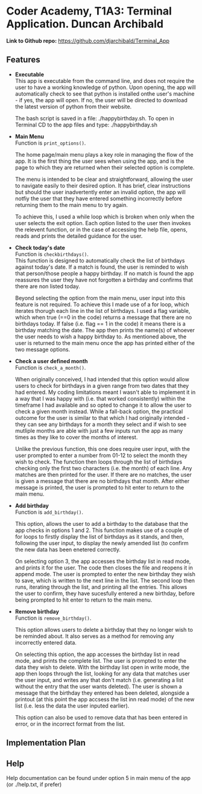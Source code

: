 # Coder Academy, T1A3: Terminal Application. Duncan Archibald  

**Link to Github repo:** https://github.com/djarchibald/Terminal_App

## Features
- **Executable**  
  This app is executable from the command line, and does not require the user to have a working knowledge of python. Upon opening, the app will automatically check to see that python is installed onthe user's machine - if yes, the app will open. If no, the user will be directed to download the latest version of python from their website. 

  The bash script is saved in a file: ./happybirthday.sh. To open in Terminal CD to the app files and type: ./happybirthday.sh
    
- **Main Menu**  
  Function is ```print_options()```.  

  The home page/main menu plays a key role in managing the flow of the app. It is the first thing the user sees when using the app, and is the page to which they are returned when their selected option is complete.  
  
  The menu is intended to be clear and straightforward, allowing the user to navigate easily to their desired option. It has brief, clear instructions but should the user inadvertently enter an invalid option, the app will notfiy the user that they have entered something incorrectly before returning them to the main menu to try again.

  To achieve this, I used a while loop which is broken when only when the user selects the exit option. Each option listed to the user then invokes the relevent function, or in the case of accessing the help file, opens, reads and prints the detailed guidance for the user. 
  

- **Check today's date**  
  Function is ```checkbirthdays()```.  
  This function is designed to automatically check the list of birthdays against today's date. If a match is found, the user is reminded to wish that person/those people a happy birthday. If no match is found the app reassures the user they have not forgotten a birthday and confirms that there are non listed today. 

  Beyond selecting the option from the main menu, user input into this feature is not required. To achieve this I made use of a for loop, which iterates thorugh each line in the list of birthdays. I used a flag variable, which when true (==0 in the code) returns a message that there are no birthdays today. If false (i.e. flag == 1 in the code) it means there is a birthday matching the date. The app then prints the name(s) of whoever the user needs to wish a happy birthday to. As mentioned above, the user is returned to the main menu once the app has printed either of the two message options. 



- **Check a user defined month**  
  Function is ```check_a_month()```.  

  When originally conceived, I had intended that this option would allow users to check for birthdays in a given range from two dates that they had entered. My coding limitations meant I wasn't able to implement it in a way that I was happy with (i.e. that worked consistently) within the timeframe I had available and so opted to change it to allow the user to check a given month instead. While a fall-back option, the practical outcome for the user is similar to that which I had originally intended - they can see any birthdays for a month they select and if wish to see mutliple months are able with just a few inputs run the app as many times as they like to cover the months of interest.  

  Unlike the previous function, this one does require user input, with the user prompted to enter a number from 01-12 to select the month they wish to check. The function then loops through the list of birthdays checking only the first two characters (i.e. the month) of each line. Any matches are then printed for the user. If there are no matches, the user is given a message that there are no birthdays that month. After either message is printed, the user is prompted to hit enter to return to the main menu. 

- **Add birthday**  
  Function is ```add_birthday()```.  

  This option, allows the user to add a birthday to the database that the app checks in options 1 and 2. This function makes use of a couple of for loops to firstly display the list of birthdays as it stands, and then, following the user input, to display the newly amended list (to confirm the new data has been enetered correctly.  
  
   On selecting option 3, the app accesses the birthday list in read mode, and prints it for the user. The code then closes the file and reopens it in append mode. The user is prompted to enter the new birthday they wish to save, which is written to the next line in the list. The second loop then runs, iterating through the list, and printing all the entries. This allows the user to confirm, they have sucesfully entered a new birthday, before being prompted to hit enter to return to the main menu.

- **Remove birthday**  
  Function is ```remove_birthday()```.  

  This option allows users to delete a birthday that they no longer wish to be reminded about. It also serves as a method for removing any incorrectly entered data.  

  On selecting this option, the app accesses the birthday list in read mode, and prints the complete list. The user is prompted to enter the data they wish to delete. With the birthday list open in write mode, the app then loops through the list, looking for any data that matches user the user input, and writes any that don't match (i.e. generating a list without the entry that the user wants deleted). The user is shown a message that the birthday they entered has been deleted, alongside a printout (at this point the app accsess the list inn read mode) of the new list (i.e. less the data the user inputed earlier).  

  This option can also be used to remove data that has been entered in error, or in the incorrect format from the list.


## Implementation Plan

## Help
Help documentation can be found under option 5 in main menu of the app (or ./help.txt, if prefer)
